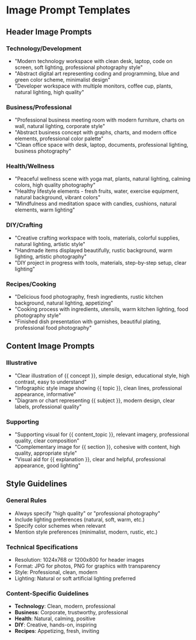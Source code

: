 # Image Prompt Templates

## Header Image Prompts

### Technology/Development
- "Modern technology workspace with clean desk, laptop, code on screen, soft lighting, professional photography style"
- "Abstract digital art representing coding and programming, blue and green color scheme, minimalist design"
- "Developer workspace with multiple monitors, coffee cup, plants, natural lighting, high quality"

### Business/Professional
- "Professional business meeting room with modern furniture, charts on wall, natural lighting, corporate style"
- "Abstract business concept with graphs, charts, and modern office elements, professional color palette"
- "Clean office space with desk, laptop, documents, professional lighting, business photography"

### Health/Wellness
- "Peaceful wellness scene with yoga mat, plants, natural lighting, calming colors, high quality photography"
- "Healthy lifestyle elements - fresh fruits, water, exercise equipment, natural background, vibrant colors"
- "Mindfulness and meditation space with candles, cushions, natural elements, warm lighting"

### DIY/Crafting
- "Creative crafting workspace with tools, materials, colorful supplies, natural lighting, artistic style"
- "Handmade items displayed beautifully, rustic background, warm lighting, artistic photography"
- "DIY project in progress with tools, materials, step-by-step setup, clear lighting"

### Recipes/Cooking
- "Delicious food photography, fresh ingredients, rustic kitchen background, natural lighting, appetizing"
- "Cooking process with ingredients, utensils, warm kitchen lighting, food photography style"
- "Finished dish presentation with garnishes, beautiful plating, professional food photography"

## Content Image Prompts

### Illustrative
- "Clear illustration of {{ concept }}, simple design, educational style, high contrast, easy to understand"
- "Infographic style image showing {{ topic }}, clean lines, professional appearance, informative"
- "Diagram or chart representing {{ subject }}, modern design, clear labels, professional quality"

### Supporting
- "Supporting visual for {{ content_topic }}, relevant imagery, professional quality, clear composition"
- "Complementary image for {{ section }}, cohesive with content, high quality, appropriate style"
- "Visual aid for {{ explanation }}, clear and helpful, professional appearance, good lighting"

## Style Guidelines

### General Rules
- Always specify "high quality" or "professional photography"
- Include lighting preferences (natural, soft, warm, etc.)
- Specify color schemes when relevant
- Mention style preferences (minimalist, modern, rustic, etc.)

### Technical Specifications
- Resolution: 1024x768 or 1200x800 for header images
- Format: JPG for photos, PNG for graphics with transparency
- Style: Professional, clean, modern
- Lighting: Natural or soft artificial lighting preferred

### Content-Specific Guidelines
- **Technology**: Clean, modern, professional
- **Business**: Corporate, trustworthy, professional
- **Health**: Natural, calming, positive
- **DIY**: Creative, hands-on, inspiring
- **Recipes**: Appetizing, fresh, inviting 